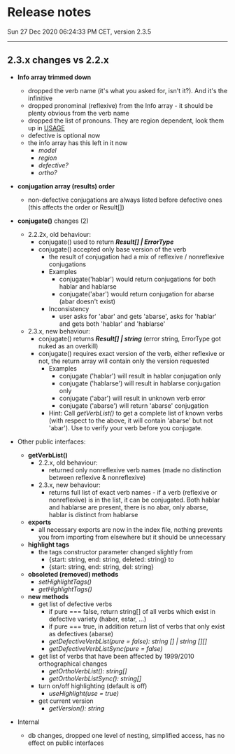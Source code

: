 # Release notes

Sun 27 Dec 2020 06:24:33 PM CET, version 2.3.5
____

## 2.3.x changes vs 2.2.x

- **Info array trimmed down**
  - dropped the verb name (it's what you asked for, isn't it?).  And it's the infinitive
  - dropped pronominal (reflexive) from the Info array - it should be plenty obvious from the verb name
  - dropped the list of pronouns.  They are region dependent, look them up in [USAGE](USAGE.md)
  - defective is optional now
  - the info array has this left in it now
    - *model*
    - *region*
    - *defective?*
    - *ortho?*
- **conjugation array (results) order**
  - non-defective conjugations are always listed before defective ones (this affects the order or Result[])

- **conjugate()** changes (2)
  - 2.2.2x, old behaviour:
    - conjugate() used to return ***Result[] | ErrorType***
    - conjugate() accepted only base version of the verb
      - the result of conjugation had a mix of reflexive / nonreflexive conjugations
      - Examples
        - conjugate('hablar') would return conjugations for both hablar and hablarse
        - conjugate('abar') would return conjugation for abarse (abar doesn't exist)
      - Inconsistency
        - user asks for 'abar' and gets 'abarse', asks for 'hablar' and gets both 'hablar' and 'hablarse'
  - 2.3.x, new behaviour:
    - conjugate() returns ***Result[] | string***  (error string, ErrorType got nuked as an overkill)
    - conjugate() requires exact version of the verb, either reflexive or not, the return array will contain only the version requested
      - Examples
        - conjugate ('hablar') will result in hablar conjugation only
        - conjugate ('hablarse') will result in hablarse conjugation only
        - conjugate ('abar') will result in unknown verb error
        - conjugate ('abarse') will return 'abarse' conjugation
      - Hint: Call *getVerbList()* to get a complete list of known verbs (with respect to the above, it will contain 'abarse' but not 'abar').  Use to verify your verb before you conjugate.

- Other public interfaces:
  - **getVerbList()**
    - 2.2.x, old behaviour:
      - returned only nonreflexive verb names (made no distinction between reflexive & nonreflexive)
    - 2.3.x, new behaviour:
      - returns full list of exact verb names - if a verb (reflexive or nonreflexive) is in the list, it can be conjugated.  Both hablar and hablarse are present, there is no abar, only abarse, hablar is distinct from hablarse
  - **exports**
    - all necessary exports are now in the index file, nothing prevents you from importing from elsewhere but it should be unnecessary
  - **highlight tags**
    - the tags constructor parameter changed slightly from
      - {start: string, end: string, deleted: string} to
      - {start: string, end: string, del: string}
  - **obsoleted (removed) methods**
    - *setHighlightTags()*
    - *getHighlightTags()*
  - **new methods**
    - get list of defective verbs
      - if pure === false, return string[] of all verbs which exist in defective variety (haber, estar, ...)
      - if pure === true, in addition return list of verbs that only exist as defectives (abarse)
      - *getDefectiveVerbList(pure = false): string [] | string [][]*
      - *getDefectiveVerbListSync(pure = false)*
    - get list of verbs that have been affected by 1999/2010 orthographical changes
      - *getOrthoVerbList(): string[]*
      - *getOrthoVerbListSync(): string[]*
    - turn on/off highlighting (default is off)
      - *useHighlight(use = true)*
    - get current version
      - *getVersion(): string*

- Internal
  - db changes, dropped one level of nesting, simplified access, has no effect on public interfaces

